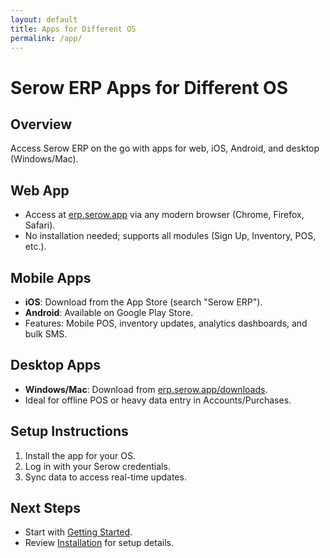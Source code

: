 ```yaml
---
layout: default
title: Apps for Different OS
permalink: /app/
---
```

# Serow ERP Apps for Different OS

## Overview
Access Serow ERP on the go with apps for web, iOS, Android, and desktop (Windows/Mac).

## Web App
- Access at [erp.serow.app](https://erp.serow.app) via any modern browser (Chrome, Firefox, Safari).
- No installation needed; supports all modules (Sign Up, Inventory, POS, etc.).

## Mobile Apps
- **iOS**: Download from the App Store (search "Serow ERP").
- **Android**: Available on Google Play Store.
- Features: Mobile POS, inventory updates, analytics dashboards, and bulk SMS.

## Desktop Apps
- **Windows/Mac**: Download from [erp.serow.app/downloads](https://erp.serow.app/downloads).
- Ideal for offline POS or heavy data entry in Accounts/Purchases.

## Setup Instructions
1. Install the app for your OS.
2. Log in with your Serow credentials.
3. Sync data to access real-time updates.

## Next Steps
- Start with [Getting Started](/getting-started/).
- Review [Installation](/installation/) for setup details.